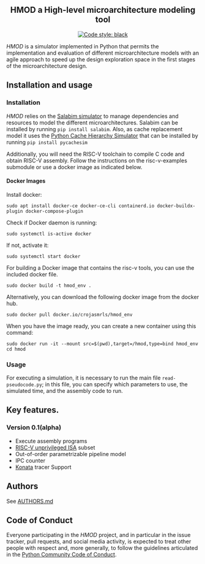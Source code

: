 <h2 align="center">HMOD a High-level microarchitecture modeling tool</h2>

<p align="center">
<a href="https://github.com/psf/black"><img alt="Code style: black" src="https://img.shields.io/badge/code%20style-black-000000.svg"></a>
</p>

_HMOD_ is a simulator implemented in Python that permits the implementation and evaluation of different microarchitecture models with an agile approach to speed up the design exploration space in the first stages of the microarchitecture design.

## Installation and usage

### Installation

_HMOD_ relies on the [Salabim simulator](https://www.salabim.org/) to manage dependencies and resources to model the different microarchitectures. Salabim can be installed by running `pip install salabim`. Also, as cache replacement model it uses the [Python Cache Hierarchy Simulator](https://pypi.org/project/pycachesim/) that can be installed by running `pip install pycachesim`

Additionally, you will need the RISC-V toolchain to compile C code and obtain RISC-V assembly. Follow the instructions on the risc-v-examples submodule or use a docker image as indicated below.

#### Docker Images
Install docker:

    sudo apt install docker-ce docker-ce-cli containerd.io docker-buildx-plugin docker-compose-plugin

Check if Docker daemon is running:

    sudo systemctl is-active docker

If not, activate it:

    sudo systemctl start docker

For building a Docker image that contains the risc-v tools, you can use the included docker file.

    sudo docker build -t hmod_env .

Alternatively, you can download the following docker image from the docker hub.

    sudo docker pull docker.io/crojasmrls/hmod_env

When you have the image ready, you can create a new container using this command:

    sudo docker run -it --mount src=$(pwd),target=/hmod,type=bind hmod_env
    cd hmod

### Usage

For executing a simulation, it is necessary to run the main file `read-pseudocode.py`; in this file, you can specify which parameters to use, the simulated time, and the assembly code to run.

## Key features.
### Version 0.1(alpha)
- Execute assembly programs
- [RISC-V unprivileged ISA](https://github.com/riscv/riscv-isa-manual/releases/download/Ratified-IMAFDQC/riscv-spec-20191213.pdf) subset
- Out-of-order parametrizable pipeline model
- IPC counter
- [Konata](https://github.com/shioyadan/Konata) tracer Support

## Authors

See [AUTHORS.md](./AUTHORS.md)

## Code of Conduct

Everyone participating in the _HMOD_ project, and in particular in the issue tracker, pull requests, and social media activity, is expected to treat other people with respect and, more generally, to follow the guidelines articulated in the [Python Community Code of Conduct](https://www.python.org/psf/codeofconduct/).
